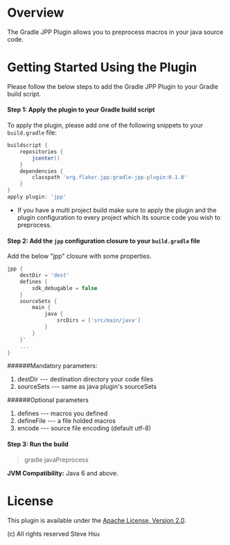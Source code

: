 # Overview

The Gradle JPP Plugin allows you to preprocess macros in your java source code.

# Getting Started Using the Plugin
Please follow the below steps to add the Gradle JPP Plugin to your Gradle build script.

#### Step 1: Apply the plugin to your Gradle build script

To apply the plugin, please add one of the following snippets to your `build.gradle` file:

```groovy
buildscript {
    repositories {
        jcenter()
    }
    dependencies {
        classpath 'org.flakor.jpp:gradle-jpp-plugin:0.1.0'
    }
}
apply plugin: 'jpp'
```
* If you have a multi project build make sure to apply the plugin and the plugin configuration to every project which its source code you wish to preprocess.

#### Step 2: Add the `jpp` configuration closure to your `build.gradle` file

Add the below "jpp" closure with some properties.

```groovy
jpp {
    destDir = 'dest'
    defines {
        sdk_debugable = false
    }
    sourceSets {
        main {
            java {
                srcDirs = ['src/main/java']
            }
        }
    }'
    ...
}
```
######Mandatory parameters:
1. destDir --- destination directory your code files 
2. sourceSets --- same as java plugin's sourceSets

######Optional parameters
1. defines  --- macros you defined
2. defineFile --- a file holded macros
3. encode --- source file encoding (default utf-8)

#### Step 3: Run the build

> gradle javaPreprocess

**JVM Compatibility:**
Java 6 and above.

# License
This plugin is available under the [Apache License, Version 2.0](http://www.apache.org/licenses/LICENSE-2.0).

(c) All rights reserved Steve Hsu
